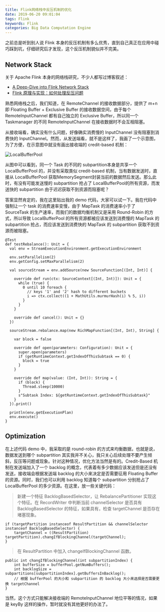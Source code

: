 ```yaml
---
title: Flink网络栈中反压机制的优化
date: 2019-06-20 09:01:04
tags: Flink
keywords: Flink
categories: Big Data Computation Engine
---
```


之前总是听到别人说 Flink 本身的反压机制有多么优秀，直到自己真正在应用中碰巧踩到坑，仔细研究后才发现，这个反压机制貌似并不完美。

## Network Stack

关于 Apache Flink 本身的网络栈研究，不少人都写过博客叙述：

* [A Deep-Dive into Flink Network Stack](https://flink.apache.org/2019/06/05/flink-network-stack.html)
* [Flink 原理与实现：如何处理反压问题](http://wuchong.me/blog/2016/04/26/flink-internals-how-to-handle-backpressure/)

熟悉网络栈之后，我们知道，在 RemoteChannel 的接收数据部分，提供了 m+n 即 Floating Buffer + Exclusive Buffer 的接收数据空间，由于每个 RemoteInputChannel 都有自己独立的 Exclusive Buffer，所以同一个 Taskmanager 的不同 RemoteInputChannel 在接收数据时不会互相阻塞。  

从接收端看，确实没有什么问题，好像确实消费慢的 InputChannel 没有阻塞到消费快的 InputChannel。然而，从发送端看，就不是这样了，我画了一个示意图，为了方便，在示意图中就没有画出接收端的 credit-based 机制： 

![LocalBufferPool](http://www.liaojiayi.com/assets/bufferPool.png)

从图中可以看到，同一个 Task 的不同的 subpartition本身是共享一个 LocalBufferPool 的，并没有采取类似 credit-based 机制，当有数据发送时，直接从 LocalBufferPool 获取MemorySegment封装当前的数据然后发送。那么此时，有没有可能发送慢的 subpartition 抢占了 LocalBufferPool的所有资源，而发送快的 subpartition 由于迟迟获取不到资源而阻塞呢？  

答案显然肯定的，我在这里贴出我的 demo 代码，大家可以试一下。我在代码中强制让一个 task 的消费速率变慢，由于 MapTask 的消费速率小于了 SourceTask 的生产速率，而我们的数据均衡机制又是采用 Round-Robin 的方式，所以导致 LocalBufferPool 的所有资源都被应该发送到消费慢的 MapTask 的 subpartition 抢占，而应该发送到消费快的 MapTask 的 subpartition 获取不到资源而被阻塞。  


```
@Test
def testRebalance(): Unit = {
  val env = StreamExecutionEnvironment.getExecutionEnvironment

  env.setParallelism(2)
  env.getConfig.setMaxParallelism(2)

  val sourceStream = env.addSource(new SourceFunction[(Int, Int)] {

    override def run(ctx: SourceContext[(Int, Int)]): Unit = {
      while (true) {
        0 until 10 foreach {
          // keys '1' and '2' hash to different buckets
          i => ctx.collect((1 + MathUtils.murmurHash(i) % 5, i))
        }
      }
    }

    override def cancel(): Unit = {}
  })

  sourceStream.rebalance.map(new RichMapFunction[(Int, Int), String] {
    
    var block = false

    override def open(parameters: Configuration): Unit = {
      super.open(parameters)
      if (getRuntimeContext.getIndexOfThisSubtask == 0) {
        block = true
      }
    }
    
    override def map(value: (Int, Int)): String = {
      if (block) {
        Thread.sleep(10000)
      }
      s"Subtask Index: ${getRuntimeContext.getIndexOfThisSubtask}"
    }
  }).print()
  
  println(env.getExecutionPlan)
  env.execute()
}
```

## Optimization

在上述代码 demo 中，我采取的是 round-robin 的方式来均衡数据，也就是说，数据发送到哪个 subpartition 其实我并不关心，我只关心后续处理不要产生倾斜，反压等问题或现象。针对这种情况，优化方法当然是有的。Credit-Based 机制在发送端加入了一个 backlog 的概念，代表着有多少数据应该发送但是还没有发送，接收端会根据发送端 backlog 的大小来决定是否需要征用 Floating Buffer 的资源。同时，我们也可以利用 backlog 知道每个 subpartition 分别抢占了 LocalBufferPool 的多少资源。在这里，放一些关键代码：  

> 新建一个特征 BacklogBasedSelector，让 RebalancePartitioner 实现这个特征。在 RecordWriter 中判断当前 channelSelector 是否具有 BacklogBasedSelector 的特征，如果具有，检查 targetChannel 是否存在堵塞现象。

```
if (targetPartition instanceof ResultPartition && channelSelector instanceof BacklogBasedSelector) {
	targetChannel = ((ResultPartition) targetPartition).changIfBlockingChannel(targetChannel);
}
```

> 在 ResultPartition 中加入 changeIfBlockingChannel 函数。

```
public int changIfBlockingChannel(int subpartitionIndex) {
	int bufferSize = bufferPool.getNumBuffers();
	int backlogSize = subpartitions[subpartitionIndex].getBuffersInBacklog();
	// 根据 bufferPool 的大小和 subpartition 的 backlog 大小来选择是否需要更换 targetChannel
}
```

当然，这个方式只能解决接收端的 RemoteInputChannel 地位平等的情况，如果是 keyBy 这样的操作，暂时就没有其他更好的办法了。


